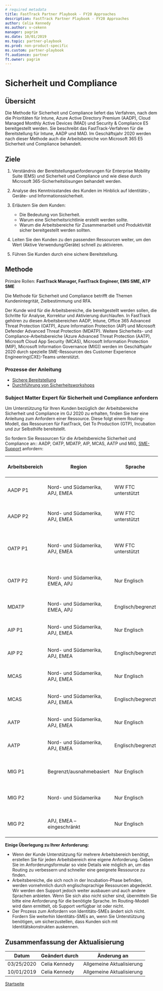 ```yaml
---  
# required metadata  
title: FastTrack Partner Playbook - FY20 Approaches
description: FastTrack Partner Playbook - FY20 Approaches
author: Celia Kennedy
ms.author: v-cekenn
manager: pagrim
ms.date: 10/01/2019  
ms.topic: partner-playbook  
ms.prod: non-product-specific  
ms.custom: partner-playbook  
ft.audience: partner  
ft.owner: pagrim
---  
```


# Sicherheit und Compliance

## Übersicht

Die Methode für Sicherheit und Compliance liefert das Verfahren, nach dem die Prioritäten für Intune, Azure Active Directory Premium (AADP), Cloud Managed Monthly Active Devices (MAD) und Security & Compliance E5 bereitgestellt werden. Sie beschreibt das FastTrack-Verfahren für die Bereitstellung für Intune, AADP und MAD. Im Geschäftsjahr 2020 werden nach dieser Methode auch die Arbeitsbereiche von Microsoft 365 E5 Sicherheit und Compliance behandelt.

##  Ziele

1. Verständnis der Bereitstellungsanforderungen für Enterprise Mobility Suite (EMS) und Sicherheit und Compliance und wie diese durch Microsoft 365-Sicherheitslösungen behandelt werden.
2. Analyse des Kenntnisstandes des Kunden im Hinblick auf Identitäts-, Geräte- und Informationssicherheit.
3. Erläutern Sie dem Kunden:

   - Die Bedeutung von Sicherheit.
   - Warum eine Sicherheitsrichtlinie erstellt werden sollte.
   - Warum die Arbeitsbereiche für Zusammenarbeit und Produktivität sicher bereitgestellt werden sollten.

4. Leiten Sie den Kunden zu den passenden Ressourcen weiter, um den Wert (Aktive Verwendung/Geräte) schnell zu aktivieren.
5. Führen Sie Kunden durch eine sichere Bereitstellung.

## Methode

Primäre Rollen: **FastTrack Manager, FastTrack Engineer, EMS SME, ATP SME**

Die Methode für Sicherheit und Compliance betrifft die Themen Kundenintegrität, Zielbestimmung und RFA.

Der Kunde wird für die Arbeitsbereiche, die bereitgestellt werden sollen, die Schritte für Analyse, Korrektur und Aktivierung durchlaufen. In FastTrack gehören zu diesen Arbeitsbereichen AADP, Intune, Office 365 Advanced Threat Protection (OATP), Azure Information Protection (AIP) und Microsoft Defender Advanced Threat Protection (MDATP).  Weitere Sicherheits- und Compliance-Arbeitsbereiche (Azure Advanced Threat Protection (AATP), Microsoft Cloud App Security (MCAS), Microsoft Information Protection (MIP), Microsoft Information Governance (MIG)) werden im Geschäftsjahr 2020 durch spezielle SME-Ressourcen des Customer Experience Engineering(CXE)-Teams unterstützt.

### Prozesse der Anleitung

-  [Sichere Bereitstellung](initiate-deploy-securely-partner-de.md)
-  [Durchführung von Sicherheitsworkshops](assess-conduct-security-workshop-partner-de.md)

### Subject Matter Expert für Sicherheit und Compliance anfordern

Um Unterstützung für Ihren Kunden bezüglich der Arbeitsbereiche Sicherheit und Compliance im GJ 2020 zu erhalten, finden Sie hier eine Anleitung zum Anfordern einer Ressource. Diese folgt einem Routing-Modell, das Ressourcen für FastTrack, Get To Production (GTP), Incubation und zur Selbsthilfe bereitstellt.  

So fordern Sie Ressourcen für die Arbeitsbereiche Sicherheit und Compliance an:: AADP, OATP, MDATP, AIP, MCAS, AATP und MIG, [SME-Support](https://aka.ms/frpsmerequest) anfordern:  
 
| Arbeitsbereich | Region | Sprache | Lizenzanzahl | Schritte zum Routen einer Anforderung | Welches Team bietet Unterstützung? |
| - | - | - | - | - | - |
| AADP P1 | Nord- und Südamerika, APJ, EMEA | WW FTC unterstützt | Mehr als 150 Arbeitsplätze | Nexus FTC-Ressourcenanforderungstool > AADP-Arbeitsbereich auswählen | EMS SME |
| AADP P2 | Nord- und Südamerika, APJ, EMEA | WW FTC unterstützt | Mehr als 150 Arbeitsplätze | Nexus FTC-Ressourcenanforderungstool > AADP-Arbeitsbereich auswählen | Identitäts-SME/EMS SME |
| OATP P1 | Nord- und Südamerika, APJ, EMEA | WW FTC unterstützt | Mehr als 150 Arbeitsplätze | Haupt-FM und -FE beteiligen – SME nach Bedarf verfügbar. Nexus FTC-Ressourcenanforderungstool > OATP-Arbeitsbereich | CSS S&C SME |
| OATP P2 | Nord- und Südamerika, EMEA, APJ | Nur Englisch | Mehr als 150 Arbeitsplätze | Nexus FTC-Ressourcenanforderungstool > OATP-Arbeitsbereich auswählen | ATP SME oder CAT |
| MDATP | Nord- und Südamerika, EMEA, APJ | Englisch/begrenzt | Mehr als 150 Arbeitsplätze | Nexus FTC-Ressourcenanforderungstool > MDATP-Arbeitsbereich auswählen | ATP SME oder CAT |
| AIP P1 | Nord- und Südamerika, APJ, EMEA | Nur Englisch | Keine Einschränkung | Keine Personalressourcen verfügbar – [Anleitung zur selbständigen Bereitstellung](https://docs.microsoft.com/en-us/azure/information-protection/)| n.a. |
| AIP P2 | Nord- und Südamerika, APJ, EMEA | Englisch/begrenzt | Mehr als 150 Arbeitsplätze | Nexus FTC-Ressourcenanforderungstool > AIP-Arbeitsbereich auswählen | EMS SME |
| MCAS | Nord- und Südamerika, APJ, EMEA | Nur Englisch | Weniger als 10.000 Arbeitsplätze | Keine Personalressourcen verfügbar – [Anleitung zur selbständigen Bereitstellung](https://docs.microsoft.com/en-us/cloud-app-security/) | n.a. |
| MCAS | Nord- und Südamerika, APJ, EMEA | Englisch/begrenzt | Mehr als 10.000 Arbeitsplätze | Nexus FTC-Ressourcenanforderungstool > Sicherheit und Compliance auswählen  | GTP |
| AATP | Nord- und Südamerika, APJ, EMEA | Nur Englisch | Weniger als 10.000 Arbeitsplätze | Keine Personalressourcen verfügbar – [Anleitung zur selbständigen Bereitstellung](https://docs.microsoft.com/en-us/azure-advanced-threat-protection/) | n.a. |
| AATP | Nord- und Südamerika, APJ, EMEA | Englisch/begrenzt | Mehr als 10.000 Arbeitsplätze | Nexus FTC-Ressourcenanforderungstool > Sicherheit und Compliance auswählen  | GTP |
| MIG P1 | Begrenzt/ausnahmebasiert | Nur Englisch | Mehr als 5.000 Arbeitsplätze | Nexus FTC-Ressourcenanforderungstool > Sicherheit und Compliance auswählen  | Incubation-SME |
| MIG P2 | Nord- und Südamerika | Nur Englisch | Mehr als 150 Arbeitsplätze | Nexus FTC-Ressourcenanforderungstool > Sicherheit und Compliance auswählen  | Incubation-SME |
| MIG P2 | APJ, EMEA – eingeschränkt | Nur Englisch | Mehr als 150 Arbeitsplätze | Nexus FTC-Ressourcenanforderungstool > Sicherheit und Compliance auswählen  | Incubation-SME |


**Einige Überlegung zu Ihrer Anforderung:**

- Wenn der Kunde Unterstützung für mehrere Arbeitsbereich benötigt, erstellen Sie für jeden Arbeitsbereich eine eigene Anforderung. Geben Sie im Anforderungsformular so viele Details wie möglich an, um das Routing zu verbessern und schneller eine geeignete Ressource zu finden.  
- Arbeitsbereiche, die sich noch in der Incubation-Phase befinden, werden vornehmlich durch englischsprachige Ressourcen abgedeckt. Wir werden den Support jedoch weiter ausbauen und auch andere Sprachen anbieten. Wenn Sie sich also nicht sicher sind, übermitteln Sie bitte eine Anforderung für die benötigte Sprache. Im Routing-Modell wird dann ermittelt, ob Support verfügbar ist oder nicht. 
- Der Prozess zum Anfordern von Identitäts-SMEs ändert sich nicht. Fordern Sie weiterhin Identitäts-SMEs an, wenn Sie Unterstützung benötigen, um sicherzustellen, dass Kunden sich mit Identitätskonstrukten auskennen.

## Zusammenfassung der Aktualisierung

|Datum|Geändert durch|Änderung an|
|---------|---------------|----------------------------|
|03/25/2020| Celia Kennedy| Allgemeine Aktualisierung|
|10/01/2019| Celia Kennedy| Allgemeine Aktualisierung|

[Startseite](http://partner-docs.microsoft.com)

